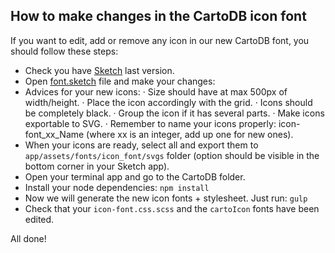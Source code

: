 How to make changes in the CartoDB icon font
--------------------------------------------

If you want to edit, add or remove any icon in our new CartoDB font, you should follow these steps:

- Check you have [Sketch](http://bohemiancoding.com/sketch/) last version.
- Open [font.sketch](http://github.com/CartoDB/cartodb/blob/master/app/assets/fonts/icon_font/font.sketch) file and make your changes:
- Advices for your new icons:
  · Size should have at max 500px of width/height.
  · Place the icon accordingly with the grid.
  · Icons should be completely black.
  · Group the icon if it has several parts.
  · Make icons exportable to SVG.
  · Remember to name your icons properly: icon-font_xx_Name (where xx is an integer, add up one for new ones).
- When your icons are ready, select all and export them to ```app/assets/fonts/icon_font/svgs``` folder (option should be visible in the bottom corner in your Sketch app).
- Open your terminal app and go to the CartoDB folder.
- Install your node dependencies: ```npm install```
- Now we will generate the new icon fonts + stylesheet. Just run: ```gulp```
- Check that your ```icon-font.css.scss``` and the ```cartoIcon``` fonts have been edited.

All done!


